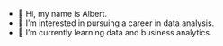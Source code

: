 - 👋 Hi, my name is Albert.
- 👀 I’m interested in pursuing a career in data analysis.
- 🌱 I’m currently learning data and business analytics. 

<!---
adroit-al/adroit-al is a ✨ special ✨ repository because its `README.md` (this file) appears on your GitHub profile.
You can click the Preview link to take a look at your changes.
--->
